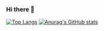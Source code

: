 ### Hi there 👋
[![Top Langs](https://github-readme-stats.vercel.app/api/top-langs/?username=muka24&layout=compact&theme=onedark)](https://github.com/anuraghazra/github-readme-stats)
[![Anurag's GitHub stats](https://github-readme-stats.vercel.app/api?username=muka24)](https://github.com/anuraghazra/github-readme-stats)

